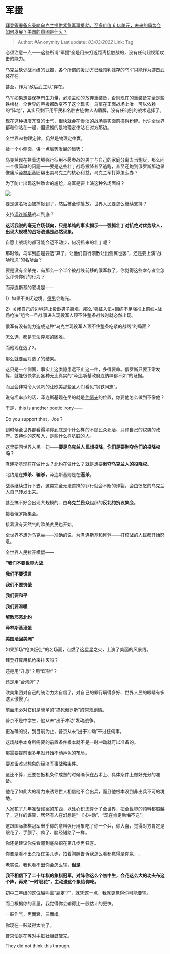 # 军援
[拜登签署备忘录向乌克兰提供紧急军事援助，至多价值 6 亿美元，未来的局势会如何发展？美国的意图是什么？](https://www.zhihu.com/question/518813272/answer/2368240387)

> Author: #Anonymity 
> Last update: *03/03/2022* 
> Link:
> Tag: 
  

必须注意一点——这些所谓“军援”全是用来打近距离接触战的，没有任何超视距攻击的能力。

乌克兰缺少战术级的武器，各个所谓的援助方已经预判残存的乌军只能作为游击武装存在。

甚至，作为“敌后武工队”存在。

乌军如果想要保存有生力量，必须主动的放弃重装备，否则现在的重装备完全是些铁棺材。全世界的声援都改变不了这个现实。乌军在正面战场上唯一可以依赖的“阵地”，其实只剩下用平民和名胜古迹做人肉盾牌，没有任何别的战术选择了。

现在这种极度亢奋的士气，很快就会在惨淡的战场事实面前撞得粉碎。也许全世界都和你站在一起，但遗憾的是物理定律站在对方那边。

全世界vs物理定律，仍然是物理定律赢。

  

捡一个小侧面，讲一点局势发展的趋势：

乌克兰现在拦着边境强行征用不愿参战的男丁与自己的家庭分离去当炮灰，那么问一个很简单的问题——要是这些壮丁战场投降甚至逃跑，甚至还跑到俄罗斯那边录像痛斥[泽林斯基](https://www.zhihu.com/search?q=%E6%B3%BD%E6%9E%97%E6%96%AF%E5%9F%BA&search_source=Entity&hybrid_search_source=Entity&hybrid_search_extra=%7B%22sourceType%22%3A%22answer%22%2C%22sourceId%22%3A2368240387%7D)匪帮出卖乌克兰的核心利益，乌克兰军打算怎么办？

为了防止出现这种致命的尴尬，乌军是要上演这种名场面吗？

![](https://pic3.zhimg.com/50/v2-cd4b6de8d623d6e613c9196e13694b49_720w.jpg?source=1940ef5c)

要是这名场面被捕捉到了，然后被全球播放。世界人民要怎么继续支持？

支持[泽连斯基](https://www.zhihu.com/search?q=%E6%B3%BD%E8%BF%9E%E6%96%AF%E5%9F%BA&search_source=Entity&hybrid_search_source=Entity&hybrid_search_extra=%7B%22sourceType%22%3A%22answer%22%2C%22sourceId%22%3A2368240387%7D)战斗到底？

**这话我说的毫无立场倾向，只是单纯的事实揭示——强抓壮丁对抗绝对优势敌人，出现大规模的战场溃逃是必然现象。**

自愿上战场的都可能会迈不动步，何况抓来的壮丁呢？

那时候，乌军到底是要选“算了，让他们自行溃散让出侧翼也罢”，还是要上演“战场枪决”的名场面？

要是没有全杀完，有那么一个半个被战线前移的俄军救了，你觉得这些幸存者会怎么评价你们的行为？

  

而泽连斯基的窘境是——

1）如果不关闭边境，[役男](https://www.zhihu.com/search?q=%E5%BD%B9%E7%94%B7&search_source=Entity&hybrid_search_source=Entity&hybrid_search_extra=%7B%22sourceType%22%3A%22answer%22%2C%22sourceId%22%3A2368240387%7D)会跑光。

2）关闭自己的边境禁止役龄男子离境，那么“强征入伍+训练不足强推上前线+战场枪决”组合一旦战事进入现役军人顶不住整条战线时就必然出现。

俄军有没有能力造成这种“乌克兰现役军人顶不住整条吃紧的战线”的局面？

怎么选，都是无法克服的困难。

而他现在选了2。

那么就要面对选了的结果。

这只是一个侧面，事实上这类隐患远不止这一件，多得要命。俄罗斯只要正常发挥，就能很快拿到各种无比真实的“泽连斯基政府连纳粹都不如”的证据。

而且会非常令人讽刺的让欧美那些圣人们看见“钢铁同志”。

说句坦率点的话，泽连斯基现在坐的就是[约瑟夫](https://www.zhihu.com/search?q=%E7%BA%A6%E7%91%9F%E5%A4%AB&search_source=Entity&hybrid_search_source=Entity&hybrid_search_extra=%7B%22sourceType%22%3A%22answer%22%2C%22sourceId%22%3A2368240387%7D)的位置，你要他怎么做到不像他？

于是，this is another poetic irony——

Do you support that，Joe？

  

到时候全世界都看得清你到底是个什么样的不顾民众死活、只顾自己的权势的政府。支持你的这帮人，是些什么样肮脏的人。

  

这里要问世界人民一句——**要是乌克兰人民想投降，你们是要剥夺他们的投降权吗？**

  

泽连斯基现在在做什么？北约在做什么？就是想要**剥夺乌克兰人的投降权**。

北约是在**捧杀、骗杀**，泽连斯基则是在**逼杀**。

战事继续进行下去，这类完全无法遮掩的罪行就会不断的炸裂，会由愤怒的乌克兰人自己转发出来。

甚至搞不好会出现大规模的、由**乌克兰民众**组织的**反北约抗议集会**。

接着俄罗斯集会。

接着没有天然气的欧美贫民也开始。

全世界不想为乌克兰——准确的说，为泽连斯基和拜登——打核战的人民都开始怒吼。

全世界人民拉开横幅——

**“我们不要世界大战**

**我们不要谎言**

**我们不要饥饿**

**我们要和平**

**我们要温暖**

**解散邪恶北约**

**泽林斯基滚蛋**

**美国滚回美洲”**

如果那场“枪决叛徒”的名场面，点燃了这星星之火，上演了美丽的风景线。

拜登打算用机枪来扑灭吗？

还是用“升息”？用“印钞”？

还是用“台湾牌”？

  

欧美集团对自己的统治力太自信了，对自己的罪行瞒得多好、世界人民的眼睛有多瞎太傲慢了。

  

前面未必对它们是简单的“搞死俄罗斯”的常规剧情。

  

普京不是中学生，他从未“出于冲动”发动战争。

更准确的说，到目前为止，普京从未“出于冲动”干过任何事。

这场战争本身所需要的前置条件根本就不是一时冲动就可以准备的。

那需要提前很多年就开始不动声色的布局。

要准备难以想象的经济军事战略条件。

这还不算，还要在扳机条件成熟的时候确保在战术上、具体条件上做好充分的准备。

他花了如此大的精力来诱导世人相信他不会出兵，而且他根本没到非出兵不可的境地。

人家花了几年准备预案的东西，以处心积虑算计了全世界，把全世界的预料都超越了，这样的谋算，居然有人在幻想是“一时冲动”、“现在肯定后悔不迭”。

这跟国际象棋冠军出乎你的意料强行用象吃了你一个兵，你大喜，觉得对方肯定是眼花了、手颤了、疯了、脑经短路了一样。

你还是建议你先看懂到底杀招在第几步再狂喜。

你要是看不出杀招在第几步，拍着胸脯告诉我怎么看都觉得是你赢……

老实说，我也看不出你会怎么输，**但是**

**我不相信下了二十年棋的象棋冠军，对阵你这么个初中生，会花这么大的功夫布这个阵，再来“一时眼花”，主动送这个象给你吃。**

初中二年级的这位越叫嚣“赢定了”，就凭这一点，我就更觉得你可能要输。

而且根据你的音量，我觉得你会输得比一般估计的更快。

一鼓作气，再而衰，三而竭。

你现在一鼓敲得太响了。

普京怕是在等对手把壮胆鼓敲完。

They did not think this through.